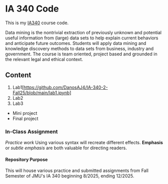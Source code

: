 # IA 340 Code

This is my [IA340](https://catalog.jmu.edu/preview_course_nopop.php?catoid=50&coid=258336&print) course code.

Data mining is the nontrivial extraction of previously unknown and potential useful information from (large) data sets to help explain current behaviors and anticipate future outcomes. Students will apply data mining and knowledge discovery methods to data sets from business, industry and government. The course is team oriented, project based and grounded in the relevant legal and ethical context.

## Content 

1. Lab1[https://github.com/DanosAJ4/IA-340-2-Fall25/blob/main/lab1.ipynb]
2. Lab2
3. Lab3

- Mini project
- Final project

### In-Class Assignment

*Practice work* Using various syntax will recreate different effects. **Emphasis** or *subtle emphasis* are both valuable for directing readers.

#### Repository Purpose

This will house various practice and submitted assignments from Fall Semester of JMU's IA 340 beginning 8/2025, ending 12/2025.
